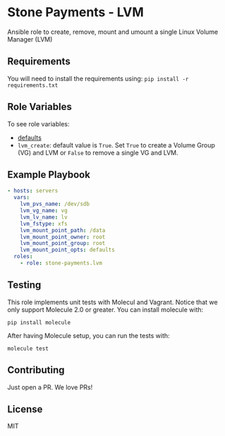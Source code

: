 # Stone Payments - LVM
Ansible role to create, remove, mount and umount a single Linux Volume Manager (LVM)

## Requirements
You will need to install the requirements using: `pip install -r requirements.txt`

## Role Variables
To see role variables:
 * [defaults](defaults/main.yml)
 * `lvm_create`: default value is `True`. Set `True` to create a Volume Group (VG) and LVM or `False` to remove a single VG and LVM.

## Example Playbook
```yaml
- hosts: servers
  vars:
    lvm_pvs_name: /dev/sdb
    lvm_vg_name: vg
    lvm_lv_name: lv
    lvm_fstype: xfs
    lvm_mount_point_path: /data
    lvm_mount_point_owner: root
    lvm_mount_point_group: root
    lvm_mount_point_opts: defaults
  roles:
    - role: stone-payments.lvm
```

## Testing
This role implements unit tests with Molecul and Vagrant. Notice that we only support Molecule 2.0 or greater. You can install molecule with:

```shell
pip install molecule
```

After having Molecule setup, you can run the tests with:

```shell
molecule test
```

## Contributing
Just open a PR. We love PRs!

## License
MIT